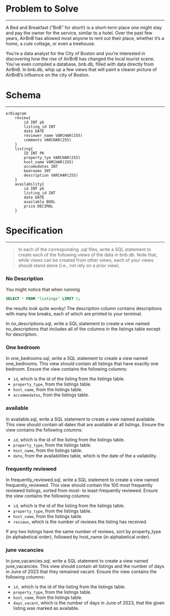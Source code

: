 # Problem to Solve
---
A Bed and Breakfast (“BnB” for short!) is a short-term place one might stay and pay the owner for the service, similar to a hotel. Over the past few years, AirBnB has allowed most anyone to rent out their place, whether it’s a home, a cute cottage, or even a treehouse.

You’re a data analyst for the City of Boston and you’re interested in discovering how the rise of AirBnB has changed the local tourist scene. You’ve even compiled a database, bnb.db, filled with data directly from AirBnB. In bnb.db, whip up a few views that will paint a clearer picture of AirBnB’s influence on the city of Boston.

# Schema
---
```mermaid
erDiagram
    review{
        id INT pk
        listing_id INT
        date DATE
        reviewer_name VARCHAR(255)
        comments VARCHAR(255)
    }
    listing{
        ID INT PK
        property_tye VARCHAR(255)
        host_name VARCHAR(255)
        accomodates INT
        bedrooms INT
        description VARCHAR(255)
    }
    availability{
        id INT pk
        listing_id INT
        date DATE
        available BOOL
        price DECIMAL
    }
```

# Specification
---
> In each of the corresponding .sql files, write a SQL statement to create each of the following views of the data in bnb.db. Note that, while views can be created from other views, each of your views should stand alone (i.e., not rely on a prior view).

### No Description
You might notice that when running
```sql
SELECT * FROM "listings" LIMIT 5;
```

the results look quite wonky! The description column contains descriptions with many line breaks, each of which are printed to your terminal.

In no_descriptions.sql, write a SQL statement to create a view named no_descriptions that includes all of the columns in the listings table except for description.
### One bedroom
In one_bedrooms.sql, write a SQL statement to create a view named one_bedrooms. This view should contain all listings that have exactly one bedroom. Ensure the view contains the following columns:

- `id`, which is the id of the listing from the listings table.
- `property_type`, from the listings table.
- `host_name`, from the listings table.
- `accommodates`, from the listings table.

### available
In available.sql, write a SQL statement to create a view named available. This view should contain all dates that are available at all listings. Ensure the view contains the following columns:

- `id`, which is the id of the listing from the listings table.
- `property_type`, from the listings table.
- `host_name`, from the listings table.
- `date`, from the availabilities table, which is the date of the a vailability.

### frequently reviewed

In frequently_reviewed.sql, write a SQL statement to create a view named frequently_reviewed. This view should contain the 100 most frequently reviewed listings, sorted from most- to least-frequently reviewed. Ensure the view contains the following columns:

- `id`, which is the id of the listing from the listings table.
- `property_type`, from the listings table.
- `host_name`, from the listings table.
- `reviews`, which is the number of reviews the listing has received.

If any two listings have the same number of reviews, sort by property_type (in alphabetical order), followed by host_name (in alphabetical order).


### june vacancies
In june_vacancies.sql, write a SQL statement to create a view named june_vacancies. This view should contain all listings and the number of days in June of 2023 that they remained vacant. Ensure the view contains the following columns:

- `id,` which is the id of the listing from the listings table.
- `property_type`, from the listings table.
- `host_name`, from the listings table.
- `days_vacant`, which is the number of days in June of 2023, that the given listing was marked as available.